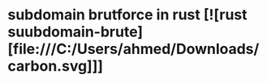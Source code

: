 # subdomain brutforce in rust [![rust suubdomain-brute][file:///C:/Users/ahmed/Downloads/carbon.svg]]]
